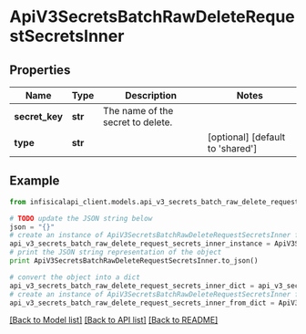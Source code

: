# ApiV3SecretsBatchRawDeleteRequestSecretsInner


## Properties
Name | Type | Description | Notes
------------ | ------------- | ------------- | -------------
**secret_key** | **str** | The name of the secret to delete. | 
**type** | **str** |  | [optional] [default to 'shared']

## Example

```python
from infisicalapi_client.models.api_v3_secrets_batch_raw_delete_request_secrets_inner import ApiV3SecretsBatchRawDeleteRequestSecretsInner

# TODO update the JSON string below
json = "{}"
# create an instance of ApiV3SecretsBatchRawDeleteRequestSecretsInner from a JSON string
api_v3_secrets_batch_raw_delete_request_secrets_inner_instance = ApiV3SecretsBatchRawDeleteRequestSecretsInner.from_json(json)
# print the JSON string representation of the object
print ApiV3SecretsBatchRawDeleteRequestSecretsInner.to_json()

# convert the object into a dict
api_v3_secrets_batch_raw_delete_request_secrets_inner_dict = api_v3_secrets_batch_raw_delete_request_secrets_inner_instance.to_dict()
# create an instance of ApiV3SecretsBatchRawDeleteRequestSecretsInner from a dict
api_v3_secrets_batch_raw_delete_request_secrets_inner_from_dict = ApiV3SecretsBatchRawDeleteRequestSecretsInner.from_dict(api_v3_secrets_batch_raw_delete_request_secrets_inner_dict)
```
[[Back to Model list]](../README.md#documentation-for-models) [[Back to API list]](../README.md#documentation-for-api-endpoints) [[Back to README]](../README.md)


